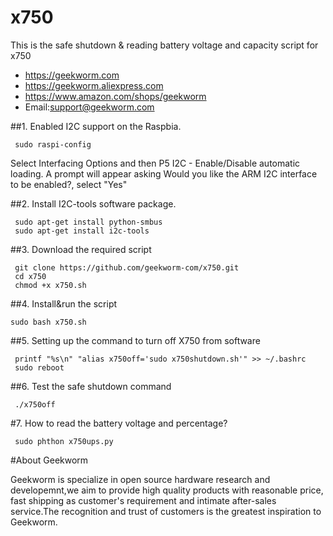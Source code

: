 # x750
This is the safe shutdown & reading battery voltage and capacity script for x750


* https://geekworm.com
* https://geekworm.aliexpress.com
* https://www.amazon.com/shops/geekworm
* Email:support@geekworm.com

##1. Enabled I2C support on the Raspbia.
```shell
 sudo raspi-config
```
Select Interfacing Options and then  P5 I2C - Enable/Disable automatic loading. A prompt will appear asking Would you like the ARM I2C interface to be enabled?, select "Yes" 

##2. Install I2C-tools software package.
```shell
 sudo apt-get install python-smbus 
 sudo apt-get install i2c-tools 
```
##3. Download the required script
```shell
 git clone https://github.com/geekworm-com/x750.git
 cd x750
 chmod +x x750.sh
```
##4. Install&run the script
```shell
sudo bash x750.sh
```
##5. Setting up the command to turn off X750 from software
```shell
 printf "%s\n" "alias x750off='sudo x750shutdown.sh'" >> ~/.bashrc
 sudo reboot
```
##6. Test the safe shutdown command
```shell
 ./x750off
```
#7. How to read the battery voltage and percentage?
```shell
 sudo phthon x750ups.py
```

#About Geekworm

Geekworm is specialize in open source hardware research and developemnt,we aim to provide high quality products with reasonable price, fast shipping as customer's requirement and intimate after-sales service.The recognition and trust of customers is the greatest inspiration to Geekworm.
